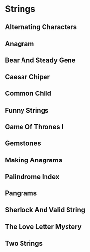 # Strings
## Alternating Characters
## Anagram
## Bear And Steady Gene
## Caesar Chiper
## Common Child
## Funny Strings
## Game Of Thrones I
## Gemstones
## Making Anagrams
## Palindrome Index
## Pangrams
## Sherlock And Valid String
## The Love Letter Mystery
## Two Strings
